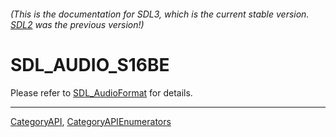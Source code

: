 ###### (This is the documentation for SDL3, which is the current stable version. [SDL2](https://wiki.libsdl.org/SDL2/) was the previous version!)
# SDL_AUDIO_S16BE

Please refer to [SDL_AudioFormat](SDL_AudioFormat) for details.

----
[CategoryAPI](CategoryAPI), [CategoryAPIEnumerators](CategoryAPIEnumerators)


